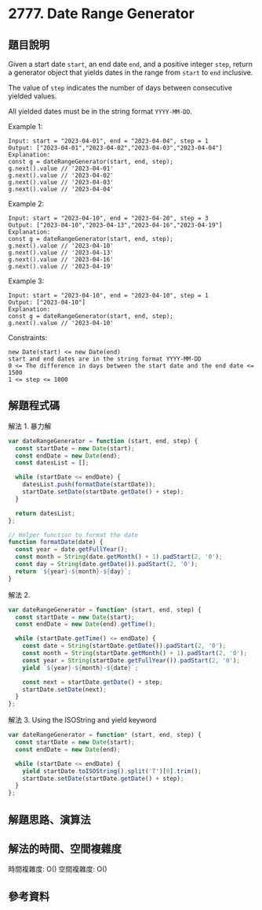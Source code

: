 # 2777. Date Range Generator

## 題目說明

Given a start date `start`, an end date `end`, and a positive integer `step`, return a generator object that yields dates in the range from `start` to `end` inclusive.

The value of `step` indicates the number of days between consecutive yielded values.

All yielded dates must be in the string format `YYYY-MM-DD`.

Example 1:

```
Input: start = "2023-04-01", end = "2023-04-04", step = 1
Output: ["2023-04-01","2023-04-02","2023-04-03","2023-04-04"]
Explanation:
const g = dateRangeGenerator(start, end, step);
g.next().value // '2023-04-01'
g.next().value // '2023-04-02'
g.next().value // '2023-04-03'
g.next().value // '2023-04-04'
```

Example 2:

```
Input: start = "2023-04-10", end = "2023-04-20", step = 3
Output: ["2023-04-10","2023-04-13","2023-04-16","2023-04-19"]
Explanation:
const g = dateRangeGenerator(start, end, step);
g.next().value // '2023-04-10'
g.next().value // '2023-04-13'
g.next().value // '2023-04-16'
g.next().value // '2023-04-19'
```

Example 3:

```
Input: start = "2023-04-10", end = "2023-04-10", step = 1
Output: ["2023-04-10"]
Explanation:
const g = dateRangeGenerator(start, end, step);
g.next().value // '2023-04-10'
```

Constraints:

```
new Date(start) <= new Date(end)
start and end dates are in the string format YYYY-MM-DD
0 <= The difference in days between the start date and the end date <= 1500
1 <= step <= 1000
```

## 解題程式碼

解法 1. 暴力解

```javascript
var dateRangeGenerator = function (start, end, step) {
  const startDate = new Date(start);
  const endDate = new Date(end);
  const datesList = [];

  while (startDate <= endDate) {
    datesList.push(formatDate(startDate));
    startDate.setDate(startDate.getDate() + step);
  }

  return datesList;
};

// Helper function to format the date
function formatDate(date) {
  const year = date.getFullYear();
  const month = String(date.getMonth() + 1).padStart(2, '0');
  const day = String(date.getDate()).padStart(2, '0');
  return `${year}-${month}-${day}`;
}
```

解法 2.

```javascript
var dateRangeGenerator = function* (start, end, step) {
  const startDate = new Date(start);
  const endDate = new Date(end).getTime();

  while (startDate.getTime() <= endDate) {
    const date = String(startDate.getDate()).padStart(2, '0');
    const month = String(startDate.getMonth() + 1).padStart(2, '0');
    const year = String(startDate.getFullYear()).padStart(2, '0');
    yield `${year}-${month}-${date}`;

    const next = startDate.getDate() + step;
    startDate.setDate(next);
  }
};
```

解法 3. Using the ISOString and yield keyword

```javascript
var dateRangeGenerator = function* (start, end, step) {
  const startDate = new Date(start);
  const endDate = new Date(end);

  while (startDate <= endDate) {
    yield startDate.toISOString().split('T')[0].trim();
    startDate.setDate(startDate.getDate() + step);
  }
};
```

## 解題思路、演算法

## 解法的時間、空間複雜度

時間複雜度: O()
空間複雜度: O()

## 參考資料

